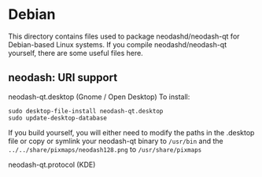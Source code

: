 
Debian
====================
This directory contains files used to package neodashd/neodash-qt
for Debian-based Linux systems. If you compile neodashd/neodash-qt yourself, there are some useful files here.

## neodash: URI support ##


neodash-qt.desktop  (Gnome / Open Desktop)
To install:

	sudo desktop-file-install neodash-qt.desktop
	sudo update-desktop-database

If you build yourself, you will either need to modify the paths in
the .desktop file or copy or symlink your neodash-qt binary to `/usr/bin`
and the `../../share/pixmaps/neodash128.png` to `/usr/share/pixmaps`

neodash-qt.protocol (KDE)

